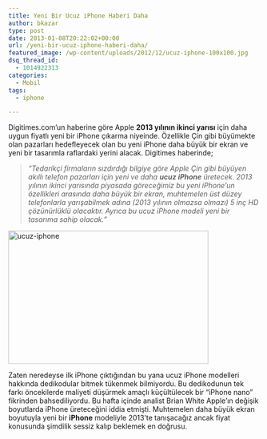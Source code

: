 ```yaml
---
title: Yeni Bir Ucuz iPhone Haberi Daha
author: bkazar
type: post
date: 2013-01-08T20:22:02+00:00
url: /yeni-bir-ucuz-iphone-haberi-daha/
featured_image: /wp-content/uploads/2012/12/ucuz-iphone-100x100.jpg
dsq_thread_id:
  - 1014922313
categories:
  - Mobil
tags:
  - iphone

---
```

Digitimes.com’un haberine göre Apple **2013 yılının ikinci yarısı** için daha uygun fiyatlı yeni bir iPhone çıkarma niyeinde. Özellikle Çin gibi büyümekte olan pazarları hedefleyecek olan bu yeni iPhone daha büyük bir ekran ve yeni bir tasarımla raflardaki yerini alacak. Digitimes haberinde;

> _“Tedarikçi firmaların sızdırdığı bilgiye göre Apple Çin gibi büyüyen akıllı telefon pazarları için yeni ve daha **ucuz iPhone** üretecek. 2013 yılının ikinci yarısında piyasada göreceğimiz bu yeni iPhone’un özellikleri arasında daha büyük bir ekran, muhtemelen üst düzey telefonlarla yarışabilmek adına (2013 yılının olmazsa olmazı) 5 inç HD çözünürlüklü olacaktır. Ayrıca bu ucuz iPhone modeli yeni bir tasarıma sahip olacak.”_

<img class="aligncenter size-large wp-image-9954" alt="ucuz-iphone" src="https://www.murekkep.org/wp-content/uploads/2012/12/ucuz-iphone-400x266.jpg" width="400" height="266" srcset="https://www.murekkep.org/wp-content/uploads/2012/12/ucuz-iphone-400x266.jpg 400w, https://www.murekkep.org/wp-content/uploads/2012/12/ucuz-iphone-50x33.jpg 50w, https://www.murekkep.org/wp-content/uploads/2012/12/ucuz-iphone-125x83.jpg 125w, https://www.murekkep.org/wp-content/uploads/2012/12/ucuz-iphone-300x200.jpg 300w, https://www.murekkep.org/wp-content/uploads/2012/12/ucuz-iphone-457x305.jpg 457w, https://www.murekkep.org/wp-content/uploads/2012/12/ucuz-iphone.jpg 800w" sizes="(max-width: 400px) 100vw, 400px" /> 

Zaten neredeyse ilk iPhone çıktığından bu yana ucuz iPhone modelleri hakkında dedikodular bitmek tükenmek bilmiyordu. Bu dedikodunun tek farkı öncekilerde maliyeti düşürmek amaçlı küçültülecek bir “iPhone nano” fikrinden bahsediliyordu. Bu hafta içinde analist Brian White Apple’ın değişik boyutlarda iPhone üreteceğini iddia etmişti. Muhtemelen daha büyük ekran boyutuyla yeni bir **iPhone** modeliyle 2013’te tanışacağız ancak fiyat konusunda şimdilik sessiz kalıp beklemek en doğrusu.